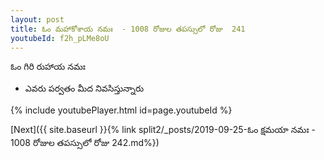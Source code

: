 ```yaml
---
layout: post
title: ఓం మహాకోశాయ నమః  - 1008 రోజుల తపస్సులో రోజు  241
youtubeId: f2h_pLMe8oU
---
```

 
 
 ఓం గిరి రుహాయ నమః  
 
 -  ఎవరు పర్వతం మీద నివసిస్తున్నారు 
 
  
 
  
 
 
 
 
 
 


{% include youtubePlayer.html id=page.youtubeId %}
 
[Next]({{ site.baseurl }}{% link  split2/_posts/2019-09-25-ఓం క్షమయా నమః  - 1008 రోజుల తపస్సులో రోజు  242.md%})
 
